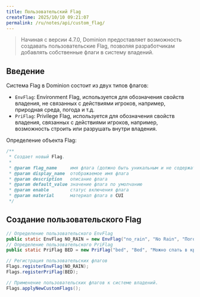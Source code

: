 ```yaml
---
title: Пользовательский Flag
createTime: 2025/10/10 09:21:07
permalink: /ru/notes/api/custom_flag/
---
```


> Начиная с версии 4.7.0, Dominion предоставляет возможность создавать пользовательские Flag, позволяя разработчикам добавлять собственные флаги в систему владений.

## Введение

Система Flag в Dominion состоит из двух типов флагов:
- `EnvFlag`: Environment Flag, используется для обозначения свойств владения, не связанных с действиями игроков, например, природная среда, погода и т.д.
- `PriFlag`: Privilege Flag, используется для обозначения свойств владения, связанных с действиями игроков, например, возможность строить или разрушать внутри владения.

Определение объекта Flag:
```java
/**
 * Создает новый Flag.
 *
 * @param flag_name     имя флага (должно быть уникальным и не содержать пробелов)
 * @param display_name  отображаемое имя флага
 * @param description   описание флага
 * @param default_value значение флага по умолчанию
 * @param enable        статус включения флага
 * @param material      материал флага в CUI
 */
```

## Создание пользовательского Flag

```java
// Определение пользовательского EnvFlag
public static EnvFlag NO_RAIN = new EnvFlag("no_rain", "No Rain", "Погода не меняется на дождь в этом владении.", false, true, Material.SUNFLOWER);
// Определение пользовательского PriFlag
public static PriFlag BED = new PriFlag("bed", "Bed", "Можно спать в кровати (установить точку возрождения).", false, true, Material.RED_BED);

// Регистрация пользовательских флагов
Flags.registerEnvFlag(NO_RAIN);
Flags.registerPriFlag(BED);

// Применение пользовательских флагов к системе владений.
Flags.applyNewCustomFlags();
```